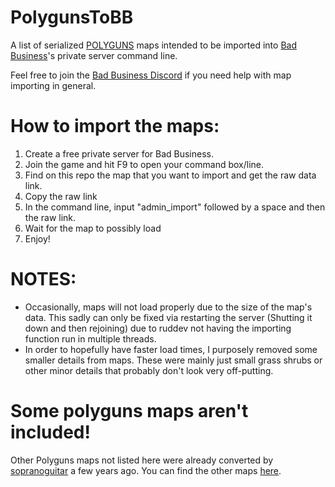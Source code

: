 # PolygunsToBB
A list of serialized [POLYGUNS](<https://www.roblox.com/games/388599755/>) maps intended to be imported into [Bad Business](<https://www.roblox.com/games/3233893879/>)'s private server command line.

Feel free to join the [Bad Business Discord](<https://discord.gg/badbusiness>) if you need help with map importing in general.

# How to import the maps:
1. Create a free private server for Bad Business.
2. Join the game and hit F9 to open your command box/line.
3. Find on this repo the map that you want to import and get the raw data link.
4. Copy the raw link
5. In the command line, input "admin_import" followed by a space and then the raw link.
6. Wait for the map to possibly load
7. Enjoy!


# NOTES:
- Occasionally, maps will not load properly due to the size of the map's data. This sadly can only be fixed via restarting the server (Shutting it down and then rejoining) due to ruddev not having the importing function run in multiple threads.
- In order to hopefully have faster load times, I purposely removed some smaller details from maps. These were mainly just small grass shrubs or other minor details that probably don't look very off-putting.


# Some polyguns maps aren't included!
Other Polyguns maps not listed here were already converted by [sopranoguitar](https://github.com/sopranoguitar) a few years ago. You can find the other maps [here](<https://github.com/sopranoguitar/BB>).
